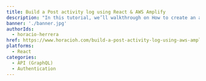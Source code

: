 ```yaml
---
title: Build a Post activity log using React & AWS Amplify
description: "In this tutorial, we’ll walkthrough on How to create an activity log using AWS Amplify, GraphQL & React."
banner: './banner.jpg'
authorIds:
  - horacio-herrera
href: https://www.horacioh.com/build-a-post-activity-log-using-aws-amplify-and-react/
platforms:
  - React
categories:
  - API (GraphQL)
  - Authentication
---
```

